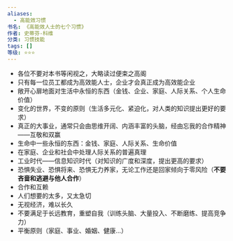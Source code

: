 ```yaml
---
aliases:
  - 高能效习惯
书名: 《高能效人士的七个习惯》
作者: 史蒂芬-科维
分类: 习惯技能
tags: []
等级: ⭐⭐⭐
---
```



- 各位不要对本书等闲视之，大略读过便束之高阁
- 只有每一位员工都成为高效能人士，企业才会真正成为高效能企业
- 敞开心扉地面对生活中永恒的东西（金钱、企业、家庭、人际关系、个人生命价值）
- 变化的世界，不变的原则（生活多元化、紧迫化，对人类的知识提出更好的要求）
- 真正的大事业，通常只会由思维开阔、内涵丰富的头脑，经由忘我的合作精神——互敬和双赢
- 生命中一些永恒的东西：金钱、家庭、人际关系、生命价值
- 在家庭、企业和社会中处理人际关系的普遍真理
- 工业时代——信息知识时代（对知识的广度和深度，提出更高的要求）
- 恐惧失业、恐惧将来、恐惧无力养家，无论工作还是回家倾向于零风险（**不要吝啬和逃避与他人合作**）
- 合作和互赖
- 人们想要的太多，又太急切
- 无视经济，难以长久
- 不要满足于长远教育，重塑自我（训练头脑、大量投入、不断磨练、提高竞争力）
- 平衡原则（家庭、事业、婚姻、健康...）